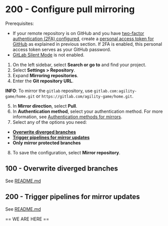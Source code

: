 # 200 - Configure pull mirroring

Prerequisites:

- If your remote repository is on GitHub and you have [two-factor authentication (2FA) configured](https://docs.github.com/en/authentication/securing-your-account-with-two-factor-authentication-2fa), create a [personal access token for GitHub](https://docs.github.com/en/authentication/keeping-your-account-and-data-secure/creating-a-personal-access-token) as explained in previous section. If 2FA is enabled, this personal access token serves as your GitHub password.
- [GitLab Silent Mode](https://docs.gitlab.com/ee/administration/silent_mode/index.html) is not enabled.
  
1. On the left sidebar, select **Search or go to** and find your project.
2. Select **Settings > Repository**.
3. Expand **Mirroring repositories**.
4. Enter the **Git repository URL**.

**INFO**: To mirror the ```gitlab``` repository, use ```gitlab.com:agility-game/home.git``` or ```https://gitlab.com/agility-game/home.git```.

5. In **Mirror direction**, select **Pull**.
6. In **Authentication method**, select your authentication method. For more information, see [Authentication methods for mirrors](https://docs.gitlab.com/ee/user/project/repository/mirror/index.html#authentication-methods-for-mirrors).
7. Select any of the options you need:
  - **[Overwrite diverged branches](https://docs.gitlab.com/ee/user/project/repository/mirror/pull.html#overwrite-diverged-branches)**
  - **[Trigger pipelines for mirror updates](https://docs.gitlab.com/ee/user/project/repository/mirror/pull.html#trigger-pipelines-for-mirror-updates)**
  - **Only mirror protected branches**
8. To save the configuration, select **Mirror repository**.

## 100 - Overwrite diverged branches

See [README.md](./100/README.md)

## 200 - Trigger pipelines for mirror updates

See [README.md](./200/README.md)

== WE ARE HERE ==
